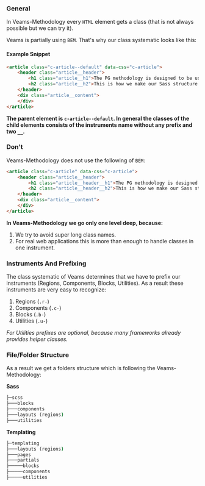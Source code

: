 ### General 

In Veams-Methodology every `HTML` element gets a class (that is not always possible but we can try it). 

Veams is partially using `BEM`. That's why our class systematic looks like this: 

#### Example Snippet

``` html
<article class="c-article--default" data-css="c-article">
	<header class="article__header">
		<h1 class="article__h1">The PG methodology is designed to be used in large, long lived websites and projects.</h1>
		<h2 class="article__h2">This is how we make our Sass structure scalable.</h2>
	</header>
	<div class="article__content">
	</div>
</article>
``` 

__The parent element is `c-article--default`. In general the classes of the child elements consists of the instruments name without any prefix and two `__`.__ 

### Don't 

Veams-Methodology does not use the following of `BEM`: 

``` html
<article class="c-article" data-css="c-article">
	<header class="article__header">
		<h1 class="article__header__h1">The PG methodology is designed to be used in large, long lived websites and projects.</h1>
		<h2 class="article__header__h2">This is how we make our Sass structure scalable.</h2>
	</header>
	<div class="article__content">
	</div>
</article>
``` 

**In Veams-Methodology we go only one level deep, because:** 

1. We try to avoid super long class names.
2. For real web applications this is more than enough to handle classes in one instrument.

### Instruments And Prefixing

The class systematic of Veams determines that we have to prefix our instruments (Regions, Components, Blocks, Utilities). As a result these instruments are very easy to recognize:

1. Regions (`.r-`)
2. Components (`.c-`)
3. Blocks (`.b-`)
4. Utilities (`.u-`)

_For Utilities prefixes are optional, because many frameworks already provides helper classes._ 

### File/Folder Structure

As a result we get a folders structure which is following the Veams-Methodology: 

**Sass**

``` cmd
├─scss
├───blocks
├───components
├───layouts (regions)
├───utilities
``` 

**Templating**

``` cmd
├─templating
├───layouts (regions)
├───pages
├───partials
├─────blocks
├─────components
├─────utilities
``` 